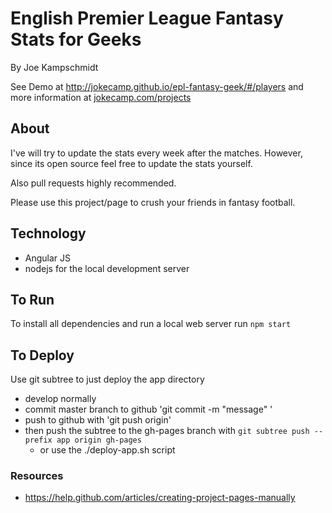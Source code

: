 # English Premier League Fantasy Stats for Geeks

By Joe Kampschmidt

See Demo at <http://jokecamp.github.io/epl-fantasy-geek/#/players> and more information at [jokecamp.com/projects](http://www.jokecamp.com/projects)

## About

I've will try to update the stats every week after the matches. However, since its open source feel free to update the stats yourself.

Also pull requests highly recommended.

Please use this project/page to crush your friends in fantasy football.

## Technology

- Angular JS
- nodejs for the local development server

## To Run

To install all dependencies and run a local web server run `npm start`

## To Deploy

Use git subtree to just deploy the app directory

- develop normally
- commit master branch to github 'git commit -m "message" '
- push to github with 'git push origin'
- then push the subtree to the gh-pages branch with `git subtree push --prefix app origin gh-pages`
  - or use the ./deploy-app.sh script


### Resources

- <https://help.github.com/articles/creating-project-pages-manually>
